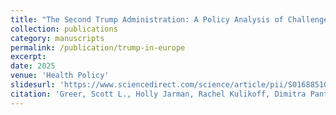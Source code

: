 ```yaml
---
title: "The Second Trump Administration: A Policy Analysis of Challenges and Opportunities for European Health Policymakers"
collection: publications
category: manuscripts
permalink: /publication/trump-in-europe
excerpt: 
date: 2025
venue: 'Health Policy'
slidesurl: 'https://www.sciencedirect.com/science/article/pii/S016885102500106X'
citation: 'Greer, Scott L., Holly Jarman, Rachel Kulikoff, Dimitra Panteli, Ewout van Ginneken, and Matthias Wismar. &quot;The second Trump administration: A policy analysis of challenges and opportunities for European health policymakers.&quot; <i>Health Policy</i>.(2025): 105350.'
---
```

